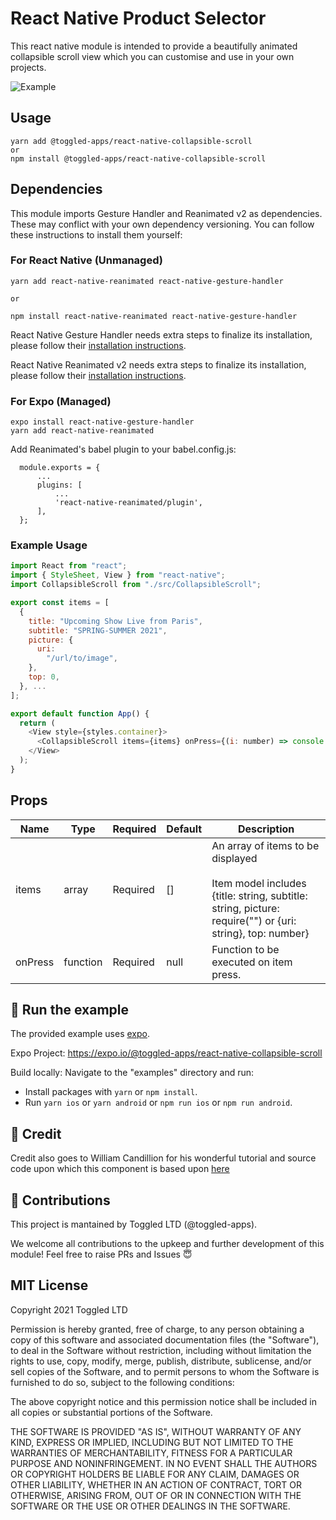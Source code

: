 # React Native Product Selector

This react native module is intended to provide a beautifully animated collapsible scroll view which you can customise and use in your own projects.

![Example](./assets/react-native-collapsible-scroll.gif)

## Usage

```
yarn add @toggled-apps/react-native-collapsible-scroll
or
npm install @toggled-apps/react-native-collapsible-scroll
```
## Dependencies
This module imports Gesture Handler and Reanimated v2 as dependencies. These may conflict with your own dependency versioning. You can follow these instructions to install them yourself:

### For React Native (Unmanaged)
```
yarn add react-native-reanimated react-native-gesture-handler

or

npm install react-native-reanimated react-native-gesture-handler
```

React Native Gesture Handler needs extra steps to finalize its installation, please follow their [installation instructions](https://github.com/software-mansion/react-native-gesture-handler).

React Native Reanimated v2 needs extra steps to finalize its installation, please follow their [installation instructions](https://docs.swmansion.com/react-native-reanimated/docs/installation/).

### For Expo (Managed)
```
expo install react-native-gesture-handler
yarn add react-native-reanimated
```
Add Reanimated's babel plugin to your babel.config.js:
```
  module.exports = {
      ...
      plugins: [
          ...
          'react-native-reanimated/plugin',
      ],
  };
```

### Example Usage
```javascript
import React from "react";
import { StyleSheet, View } from "react-native";
import CollapsibleScroll from "./src/CollapsibleScroll";

export const items = [
  {
    title: "Upcoming Show Live from Paris",
    subtitle: "SPRING-SUMMER 2021",
    picture: {
      uri:
        "/url/to/image",
    },
    top: 0,
  }, ...
];

export default function App() {
  return (
    <View style={styles.container}>
      <CollapsibleScroll items={items} onPress={(i: number) => console.log(`item selected ${i}`)}/>
    </View>
  );
}
``` 

## Props
|Name|Type|Required|Default|Description|
|---|---|---|---|---|
|items|array|Required|[]|An array of items to be displayed<br /><br /> Item model includes {title: string, subtitle: string, picture: require("") or {uri: string}, top: number}|
|onPress|function|Required|null|Function to be executed on item press.|

## 🚀 Run the example
The provided example uses [expo](https://expo.io/).

Expo Project: https://expo.io/@toggled-apps/react-native-collapsible-scroll

Build locally: Navigate to the "examples" directory and run:

- Install packages with `yarn` or `npm install`.
- Run `yarn ios` or `yarn android` or `npm run ios` or `npm run android`.

## 💸 Credit
Credit also goes to William Candillion for his wonderful tutorial and source code upon which this component is based upon [here](https://github.com/wcandillon/can-it-be-done-in-react-native/tree/master/season4/src/Chanel)

## 🤟 Contributions
This project is mantained by Toggled LTD (@toggled-apps).

We welcome all contributions to the upkeep and further development of this module! Feel free to raise PRs and Issues 😇

## MIT License
Copyright 2021 Toggled LTD

Permission is hereby granted, free of charge, to any person obtaining a copy of this software and associated documentation files (the "Software"), to deal in the Software without restriction, including without limitation the rights to use, copy, modify, merge, publish, distribute, sublicense, and/or sell copies of the Software, and to permit persons to whom the Software is furnished to do so, subject to the following conditions:

The above copyright notice and this permission notice shall be included in all copies or substantial portions of the Software.

THE SOFTWARE IS PROVIDED "AS IS", WITHOUT WARRANTY OF ANY KIND, EXPRESS OR IMPLIED, INCLUDING BUT NOT LIMITED TO THE WARRANTIES OF MERCHANTABILITY, FITNESS FOR A PARTICULAR PURPOSE AND NONINFRINGEMENT. IN NO EVENT SHALL THE AUTHORS OR COPYRIGHT HOLDERS BE LIABLE FOR ANY CLAIM, DAMAGES OR OTHER LIABILITY, WHETHER IN AN ACTION OF CONTRACT, TORT OR OTHERWISE, ARISING FROM, OUT OF OR IN CONNECTION WITH THE SOFTWARE OR THE USE OR OTHER DEALINGS IN THE SOFTWARE.